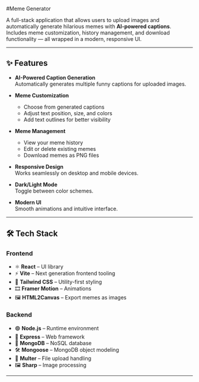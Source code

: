 #Meme Generator

A full-stack application that allows users to upload images and automatically generate hilarious memes with **AI-powered captions**.  
Includes meme customization, history management, and download functionality — all wrapped in a modern, responsive UI.

---

## ✨ Features

- **AI-Powered Caption Generation**  
  Automatically generates multiple funny captions for uploaded images.

- **Meme Customization**  
  - Choose from generated captions  
  - Adjust text position, size, and colors  
  - Add text outlines for better visibility  

- **Meme Management**  
  - View your meme history  
  - Edit or delete existing memes  
  - Download memes as PNG files  

- **Responsive Design**  
  Works seamlessly on desktop and mobile devices.

- **Dark/Light Mode**  
  Toggle between color schemes.

- **Modern UI**  
  Smooth animations and intuitive interface.

---

## 🛠️ Tech Stack

### Frontend
- ⚛️ **React** – UI library
- ⚡ **Vite** – Next generation frontend tooling
- 🎨 **Tailwind CSS** – Utility-first styling
- 🎞️ **Framer Motion** – Animations
- 🖼️ **HTML2Canvas** – Export memes as images

### Backend
- 🟢 **Node.js** – Runtime environment
- 🚏 **Express** – Web framework
- 🍃 **MongoDB** – NoSQL database
- 🛠️ **Mongoose** – MongoDB object modeling
- 📂 **Multer** – File upload handling
- 🖼️ **Sharp** – Image processing

---

